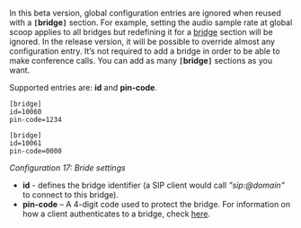 In this beta version, global configuration entries are ignored when reused with a <b><code>[</code>bridge<code>]</code></b> section. For example, setting the audio sample rate at global scoop applies to all bridges but redefining it for a [bridge](bridge.md) section will be ignored. In the release version, it will be possible to override almost any configuration entry.
It’s not required to add a bridge in order to be able to make conference calls.
You can add as many <b><code>[</code>bridge<code>]</code></b> sections as you want.

Supported entries are: **id** and **pin-code**.
```
[bridge]
id=10060
pin-code=1234

[bridge]
id=10061
pin-code=0000
```
_Configuration 17: Bride settings_

  * **id** - defines the bridge identifier (a SIP client would call _"sip:<the id>@domain"_ to connect to this bridge).
  * **pin-code** – A 4-digit code used to protect the bridge.
For information on how a client authenticates to a bridge, check [here](Technical_Protecting_a_bridge_with_password.md).